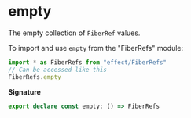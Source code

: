 # empty

The empty collection of `FiberRef` values.

To import and use `empty` from the "FiberRefs" module:

```ts
import * as FiberRefs from "effect/FiberRefs"
// Can be accessed like this
FiberRefs.empty
```

**Signature**

```ts
export declare const empty: () => FiberRefs
```
